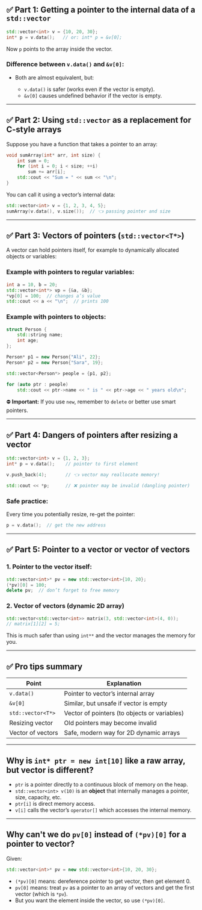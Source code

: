 ## ✅ Part 1: Getting a pointer to the internal data of a `std::vector`

```cpp
std::vector<int> v = {10, 20, 30};
int* p = v.data();   // or: int* p = &v[0];
```

Now `p` points to the array inside the vector.

### Difference between `v.data()` and `&v[0]`:

* Both are almost equivalent, but:

  * `v.data()` is safer (works even if the vector is empty).
  * `&v[0]` causes undefined behavior if the vector is empty.

---

## ✅ Part 2: Using `std::vector` as a replacement for C-style arrays

Suppose you have a function that takes a pointer to an array:

```cpp
void sumArray(int* arr, int size) {
    int sum = 0;
    for (int i = 0; i < size; ++i)
        sum += arr[i];
    std::cout << "Sum = " << sum << "\n";
}
```

You can call it using a vector’s internal data:

```cpp
std::vector<int> v = {1, 2, 3, 4, 5};
sumArray(v.data(), v.size());  // 👈 passing pointer and size
```

---

## ✅ Part 3: Vectors of pointers (`std::vector<T*>`)

A vector can hold pointers itself, for example to dynamically allocated objects or variables:

### Example with pointers to regular variables:

```cpp
int a = 10, b = 20;
std::vector<int*> vp = {&a, &b};
*vp[0] = 100;  // changes a’s value
std::cout << a << "\n";  // prints 100
```

### Example with pointers to objects:

```cpp
struct Person {
    std::string name;
    int age;
};

Person* p1 = new Person{"Ali", 22};
Person* p2 = new Person{"Sara", 19};

std::vector<Person*> people = {p1, p2};

for (auto ptr : people)
    std::cout << ptr->name << " is " << ptr->age << " years old\n";
```

⛔ **Important:** If you use `new`, remember to `delete` or better use smart pointers.

---

## ✅ Part 4: Dangers of pointers after resizing a vector

```cpp
std::vector<int> v = {1, 2, 3};
int* p = v.data();    // pointer to first element

v.push_back(4);       // 👈 vector may reallocate memory!

std::cout << *p;      // ❌ pointer may be invalid (dangling pointer)
```

### Safe practice:

Every time you potentially resize, re-get the pointer:

```cpp
p = v.data();  // get the new address
```

---

## ✅ Part 5: Pointer to a vector or vector of vectors

### 1. Pointer to the vector itself:

```cpp
std::vector<int>* pv = new std::vector<int>{10, 20};
(*pv)[0] = 100;
delete pv;  // don’t forget to free memory
```

### 2. Vector of vectors (dynamic 2D array)

```cpp
std::vector<std::vector<int>> matrix(3, std::vector<int>(4, 0));
// matrix[1][2] = 5;
```

This is much safer than using `int**` and the vector manages the memory for you.

---

## ✅ Pro tips summary

| Point             | Explanation                                  |
| ----------------- | -------------------------------------------- |
| `v.data()`        | Pointer to vector’s internal array           |
| `&v[0]`           | Similar, but unsafe if vector is empty       |
| `std::vector<T*>` | Vector of pointers (to objects or variables) |
| Resizing vector   | Old pointers may become invalid              |
| Vector of vectors | Safe, modern way for 2D dynamic arrays       |

---

## Why is `int* ptr = new int[10]` like a raw array, but vector is different?

* `ptr` is a pointer directly to a continuous block of memory on the heap.
* `std::vector<int> v(10)` is an **object** that internally manages a pointer, size, capacity, etc.
* `ptr[i]` is direct memory access.
* `v[i]` calls the vector’s `operator[]` which accesses the internal memory.

---

## Why can't we do `pv[0]` instead of `(*pv)[0]` for a pointer to vector?

Given:

```cpp
std::vector<int>* pv = new std::vector<int>{10, 20, 30};
```

* `(*pv)[0]` means: dereference pointer to get vector, then get element 0.
* `pv[0]` means: treat `pv` as a pointer to an array of vectors and get the first vector (which is `*pv`).
* But you want the element inside the vector, so use `(*pv)[0]`.

